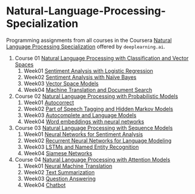 # Natural-Language-Processing-Specialization
Programming assignments from all courses in the Coursera [Natural Language Processing Specialization](https://www.coursera.org/specializations/natural-language-processing) offered by `deeplearning.ai`.


1. Course 01 [Natural Language Processing with Classification and Vector Spaces](https://www.coursera.org/learn/classification-vector-spaces-in-nlp/home/welcome)
	1. Week01 [Sentiment Analysis with Logistic Regression](https://www.coursera.org/learn/classification-vector-spaces-in-nlp/home/week/1)
	1. Week02 [Sentiment Analysis with Naïve Bayes](https://www.coursera.org/learn/classification-vector-spaces-in-nlp/home/week/2)
	1. Week03 [Vector Space Models](https://www.coursera.org/learn/classification-vector-spaces-in-nlp/home/week/3)
	1. Week04 [Machine Translation and Document Search](https://www.coursera.org/learn/classification-vector-spaces-in-nlp/home/week/4)
2. Course 02 [Natural Language Processing with Probabilistic Models](https://www.coursera.org/learn/probabilistic-models-in-nlp/home/welcome)
	1. Week01 [Autocorrect](https://www.coursera.org/learn/probabilistic-models-in-nlp/home/week/1)
	1. Week02 [Part of Speech Tagging and Hidden Markov Models](https://www.coursera.org/learn/probabilistic-models-in-nlp/home/week/2)
	1. Week03 [Autocomplete and Language Models](https://www.coursera.org/learn/probabilistic-models-in-nlp/home/week/3)
	1. Week04 [Word embeddings with neural networks](https://www.coursera.org/learn/probabilistic-models-in-nlp/home/week/4)
3. Course 03 [Natural Language Processing with Sequence Models](https://www.coursera.org/learn/sequence-models-in-nlp/home/welcome)
	1. Week01 [Neural Networks for Sentiment Analysis](https://www.coursera.org/learn/sequence-models-in-nlp/home/week/1)
	1. Week02 [Recurrent Neural Networks for Language Modeling](https://www.coursera.org/learn/sequence-models-in-nlp/home/week/2)
	1. Week03 [LSTMs and Named Entity Recognition](https://www.coursera.org/learn/sequence-models-in-nlp/home/week/3)
	1. Week04 [Siamese Networks](https://www.coursera.org/learn/sequence-models-in-nlp/home/week/4)
4. Course 04 [Natural Language Processing with Attention Models](https://www.coursera.org/learn/attention-models-in-nlp/home/welcome)
	1. Week01 [Neural Machine Translation](https://www.coursera.org/learn/attention-models-in-nlp/home/week/1)
	1. Week02 [Text Summarization](https://www.coursera.org/learn/attention-models-in-nlp/home/week/2)
	1. Week03 [Question Answering](https://www.coursera.org/learn/attention-models-in-nlp/home/week/3)
	1. Week04 [Chatbot](https://www.coursera.org/learn/attention-models-in-nlp/home/week/4)




